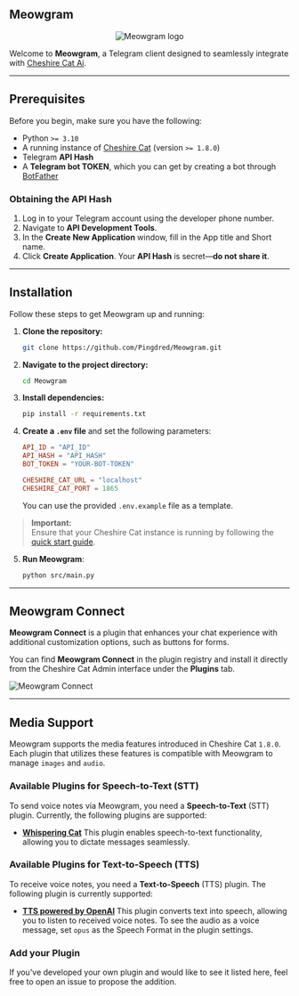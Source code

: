 ## Meowgram

<p align="center">
  <img src="https://raw.githubusercontent.com/Pingdred/Meowgram/main/logo.png" alt="Meowgram logo"/>
</p>

Welcome to **Meowgram**, a Telegram client designed to seamlessly integrate with [Cheshire Cat Ai](https://cheshirecat.ai/).

---

## Prerequisites

Before you begin, make sure you have the following:

- Python `>= 3.10`
- A running instance of [Cheshire Cat](https://github.com/cheshire-cat-ai/core#quickstart) (version `>= 1.8.0`)
- Telegram **API Hash**
- A **Telegram bot TOKEN**, which you can get by creating a bot through [BotFather](https://core.telegram.org/bots/features#creating-a-new-bot)

### Obtaining the API Hash

1. Log in to your Telegram account using the developer phone number.
2. Navigate to **API Development Tools**.
3. In the **Create New Application** window, fill in the App title and Short name.
4. Click **Create Application**. Your **API Hash** is secret—**do not share it**.

---

## Installation

Follow these steps to get Meowgram up and running:

1. **Clone the repository:**

   ```bash
   git clone https://github.com/Pingdred/Meowgram.git
   ```

2. **Navigate to the project directory:**

   ```bash
   cd Meowgram
   ```

3. **Install dependencies:**

   ```bash
   pip install -r requirements.txt
   ```

4. **Create a `.env` file** and set the following parameters:

   ```toml
   API_ID = "API_ID"
   API_HASH = "API_HASH"
   BOT_TOKEN = "YOUR-BOT-TOKEN"

   CHESHIRE_CAT_URL = "localhost"
   CHESHIRE_CAT_PORT = 1865
   ```

   You can use the provided `.env.example` file as a template.

> **Important:**  
> Ensure that your Cheshire Cat instance is running by following the [quick start guide](https://github.com/cheshire-cat-ai/core#quickstart).

5. **Run Meowgram**:

   ```bash
   python src/main.py
   ```

---

## Meowgram Connect

**Meowgram Connect** is a plugin that enhances your chat experience with additional customization options, such as buttons for forms.

You can find **Meowgram Connect** in the plugin registry and install it directly from the Cheshire Cat Admin interface under the **Plugins** tab.

![Meowgram Connect](assets/Screenshot%20from%202024-05-13%2015-46-05.png)

---

## Media Support

Meowgram supports the media features introduced in Cheshire Cat `1.8.0`. Each plugin that utilizes these features is compatible with Meowgram to manage `images` and `audio`.

### Available Plugins for Speech-to-Text (STT)

To send voice notes via Meowgram, you need a **Speech-to-Text** (STT) plugin. Currently, the following plugins are supported:

- **[Whispering Cat](https://github.com/Furrmidable-Crew/Whispering_Cat)** This plugin enables speech-to-text functionality, allowing you to dictate messages seamlessly.

### Available Plugins for Text-to-Speech (TTS)

To receive voice notes, you need a **Text-to-Speech** (TTS) plugin. The following plugin is currently supported:

- **[TTS powered by OpenAI](https://github.com/Pingdred/openai-tts)** This plugin converts text into speech, allowing you to listen to received voice notes. To see the audio as a voice message, set `opus` as the Speech Format in the plugin settings.

### Add your Plugin

If you've developed your own plugin and would like to see it listed here, feel free to open an issue to propose the addition.